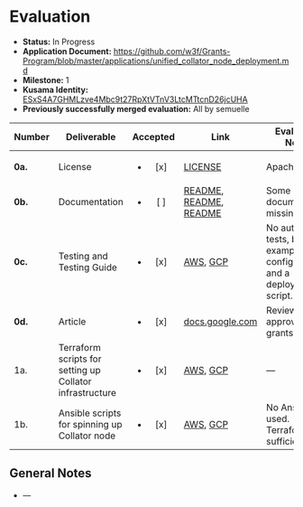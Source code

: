 # Evaluation

- **Status:** In Progress
- **Application Document:**  https://github.com/w3f/Grants-Program/blob/master/applications/unified_collator_node_deployment.md
- **Milestone:** 1
- **Kusama Identity:** [ESxS4A7GHMLzve4Mbc9t27RpXtVTnV3LtcMTtcnD26jcUHA](https://polkascan.io/pre/kusama/account/ESxS4A7GHMLzve4Mbc9t27RpXtVTnV3LtcMTtcnD26jcUHA)
- **Previously successfully merged evaluation:** All by semuelle

| Number | Deliverable | Accepted | Link | Evaluation Notes |
| ------ | ----------- | :------: | ---- |----------------- |
| **0a.** | License | <ul><li>[x] </li></ul> | [LICENSE](https://github.com/for-parity-with-love/unified-collator-node-deployment/blob/32c5ee536674ac290b7ca4b596c2893b8e933086/LICENSE) | Apache 2.0 |
| **0b.** | Documentation | <ul><li>[ ] </li></ul> | [README](https://github.com/for-parity-with-love/unified-collator-node-deployment/blob/32c5ee536674ac290b7ca4b596c2893b8e933086/README.md), [README](https://github.com/for-parity-with-love/unified-collator-node-deployment/blob/32c5ee536674ac290b7ca4b596c2893b8e933086/AWS/README.MD), [README](https://github.com/for-parity-with-love/unified-collator-node-deployment/blob/32c5ee536674ac290b7ca4b596c2893b8e933086/GCP/README.MD) | Some documentation missing |
| **0c.** | Testing and Testing Guide | <ul><li>[x] </li></ul> | [AWS](https://github.com/for-parity-with-love/unified-collator-node-deployment/tree/32c5ee536674ac290b7ca4b596c2893b8e933086/AWS), [GCP](https://github.com/for-parity-with-love/unified-collator-node-deployment/tree/32c5ee536674ac290b7ca4b596c2893b8e933086/GCP) | No automated tests, but example configurations and a deployment script. |
| **0d.** | Article | <ul><li>[x] </li></ul> | [docs.google.com](https://docs.google.com/document/d/1WRSDN343BS05obPG6kSQQBfWp6tSDyWPwamqlKWgDGE/edit) | Reviewed and approved by grantsPR |
| 1a. | Terraform scripts for setting up Collator infrastructure | <ul><li>[x] </li></ul> | [AWS](https://github.com/for-parity-with-love/unified-collator-node-deployment/tree/32c5ee536674ac290b7ca4b596c2893b8e933086/AWS), [GCP](https://github.com/for-parity-with-love/unified-collator-node-deployment/tree/32c5ee536674ac290b7ca4b596c2893b8e933086/GCP) | — |
| 1b. | Ansible scripts for spinning up Collator node | <ul><li>[x] </li></ul> | [AWS](https://github.com/for-parity-with-love/unified-collator-node-deployment/tree/32c5ee536674ac290b7ca4b596c2893b8e933086/AWS), [GCP](https://github.com/for-parity-with-love/unified-collator-node-deployment/tree/32c5ee536674ac290b7ca4b596c2893b8e933086/GCP) | No Ansible used. Terraform sufficient. |


## General Notes

- —
